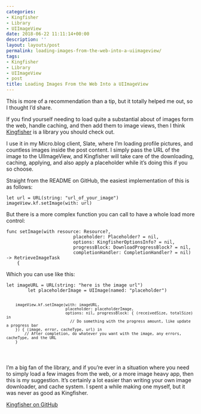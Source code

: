 ```yaml
---
categories:
- Kingfisher
- Library
- UIImageView
date: 2018-06-22 11:11:14+00:00
description: ''
layout: layouts/post
permalink: loading-images-from-the-web-into-a-uiimageview/
tags:
- Kingfisher
- Library
- UIImageView
- post
title: Loading Images From the Web Into a UIImageView
---
```


<p>This is more of a recommendation than a tip, but it totally helped me out, so I thought I’d share.</p>
<p>If you find yourself needing to load quite a substantial about of images form the web, handle caching, and then add them to image views, then I think <a href="https://github.com/onevcat/Kingfisher">Kingfisher</a> is a library you should check out.</p>
<p>I use it in my Micro.blog client, Slate, where I’m loading profile pictures, and countless images inside the post content. I simply pass the URL of the image to the UIImageView, and Kingfisher will take care of the downloading, caching, applying, and also apply a placeholder while it’s doing this if you so choose.</p>
<p>Straight from the README on GitHub, the easiest implementation of this is as follows:</p>
<pre><code class="swift">let url = URL(string: "url_of_your_image")
imageView.kf.setImage(with: url)
</code></pre>
<p>But there is a more complex function you can call to have a whole load more control:</p>
<pre><code class="swift">func setImage(with resource: Resource?,
                         placeholder: Placeholder? = nil,
                         options: KingfisherOptionsInfo? = nil,
                         progressBlock: DownloadProgressBlock? = nil,
                         completionHandler: CompletionHandler? = nil) -&gt; RetrieveImageTask
    {
</code></pre>
<p>Which you can use like this:</p>
<pre><code class="swift">let imageURL = URL(string: "here is the image url")
        let placeholderImage = UIImage(named: "placeholder")

        imageView.kf.setImage(with: imageURL,
                              placeholder: placeholderImage,
                              options: nil, progressBlock: { (receivedSize, totalSize) in
                                // Do something with the progress amount, like update a progress bar
        }) { (image, error, cacheType, url) in
            // After completion, do whatever you want with the image, any errors, cacheType, and the URL
        }
</code></pre>
<p>I’m a big fan of the library, and if you’re ever in a situation where you need to simply load a few images from the web, or a more image heavy app, then this is my suggestion. It’s certainly a lot easier than writing your own image downloader, and cache system. I spent a while making one myself, but it was never as good as Kingfisher.</p>
<p><a href="https://github.com/onevcat/Kingfisher">Kingfisher on GitHub</a></p>